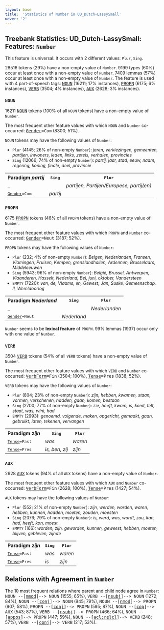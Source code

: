 ```yaml
---
layout: base
title:  'Statistics of Number in UD_Dutch-LassySmall'
udver: '2'
---
```


## Treebank Statistics: UD_Dutch-LassySmall: Features: `Number`

This feature is universal.
It occurs with 2 different values: `Plur`, `Sing`.

28518 tokens (29%) have a non-empty value of `Number`.
9199 types (60%) occur at least once with a non-empty value of `Number`.
7409 lemmas (57%) occur at least once with a non-empty value of `Number`.
The feature is used with 4 part-of-speech tags: <tt><a href="nl_lassysmall-pos-NOUN.html">NOUN</a></tt> (16211; 17% instances), <tt><a href="nl_lassysmall-pos-PROPN.html">PROPN</a></tt> (6175; 6% instances), <tt><a href="nl_lassysmall-pos-VERB.html">VERB</a></tt> (3504; 4% instances), <tt><a href="nl_lassysmall-pos-AUX.html">AUX</a></tt> (2628; 3% instances).

### `NOUN`

16211 <tt><a href="nl_lassysmall-pos-NOUN.html">NOUN</a></tt> tokens (100% of all `NOUN` tokens) have a non-empty value of `Number`.

The most frequent other feature values with which `NOUN` and `Number` co-occurred: <tt><a href="nl_lassysmall-feat-Gender.html">Gender</a></tt><tt>=Com</tt> (8300; 51%).

`NOUN` tokens may have the following values of `Number`:

* `Plur` (4145; 26% of non-empty `Number`): <em>jaren, verkiezingen, gemeenten, partijen, inwoners, leden, links, zetels, verhalen, provincies</em>
* `Sing` (12066; 74% of non-empty `Number`): <em>partij, jaar, stad, eeuw, naam, regering, koning, finale, deel, provincie</em>

<table>
  <tr><th>Paradigm <i>partij</i></th><th><tt>Sing</tt></th><th><tt>Plur</tt></th></tr>
  <tr><td><tt>_</tt></td><td></td><td><em>partijen, Partijen/Europese, partij(en)</em></td></tr>
  <tr><td><tt><tt><a href="nl_lassysmall-feat-Gender.html">Gender</a></tt><tt>=Com</tt></tt></td><td><em>partij</em></td><td></td></tr>
</table>

### `PROPN`

6175 <tt><a href="nl_lassysmall-pos-PROPN.html">PROPN</a></tt> tokens (46% of all `PROPN` tokens) have a non-empty value of `Number`.

The most frequent other feature values with which `PROPN` and `Number` co-occurred: <tt><a href="nl_lassysmall-feat-Gender.html">Gender</a></tt><tt>=Neut</tt> (3187; 52%).

`PROPN` tokens may have the following values of `Number`:

* `Plur` (232; 4% of non-empty `Number`): <em>Belgen, Nederlanden, Fransen, Vlamingen, Pruisen, Kempen, grenslandhallen, Ardennen, Brusselaars, Middeleeuwen</em>
* `Sing` (5943; 96% of non-empty `Number`): <em>België, Brussel, Antwerpen, Vlaanderen, Hasselt, Nederland, Bel, juni, oktober, Vandersteen</em>
* `EMPTY` (7220): <em>van, de, Vlaams, en, Gewest, Jan, Suske, Gemeenschap, II, Wereldoorlog</em>

<table>
  <tr><th>Paradigm <i>Nederland</i></th><th><tt>Sing</tt></th><th><tt>Plur</tt></th></tr>
  <tr><td><tt>_</tt></td><td></td><td><em>Nederlanden</em></td></tr>
  <tr><td><tt><tt><a href="nl_lassysmall-feat-Gender.html">Gender</a></tt><tt>=Neut</tt></tt></td><td><em>Nederland</em></td><td></td></tr>
</table>

`Number` seems to be **lexical feature** of `PROPN`. 99% lemmas (1937) occur only with one value of `Number`.

### `VERB`

3504 <tt><a href="nl_lassysmall-pos-VERB.html">VERB</a></tt> tokens (54% of all `VERB` tokens) have a non-empty value of `Number`.

The most frequent other feature values with which `VERB` and `Number` co-occurred: <tt><a href="nl_lassysmall-feat-VerbForm.html">VerbForm</a></tt><tt>=Fin</tt> (3504; 100%), <tt><a href="nl_lassysmall-feat-Tense.html">Tense</a></tt><tt>=Pres</tt> (1838; 52%).

`VERB` tokens may have the following values of `Number`:

* `Plur` (804; 23% of non-empty `Number`): <em>zijn, hebben, kwamen, staan, vormen, verschenen, hadden, gaan, komen, bestaan</em>
* `Sing` (2700; 77% of non-empty `Number`): <em>zie, heeft, kwam, is, komt, telt, staat, was, wint, had</em>
* `EMPTY` (2993): <em>genoemd, volgende, maken, opgericht, gemaakt, gaan, gebruikt, laten, tekenen, vervangen</em>

<table>
  <tr><th>Paradigm <i>zijn</i></th><th><tt>Sing</tt></th><th><tt>Plur</tt></th></tr>
  <tr><td><tt><tt><a href="nl_lassysmall-feat-Tense.html">Tense</a></tt><tt>=Past</tt></tt></td><td><em>was</em></td><td><em>waren</em></td></tr>
  <tr><td><tt><tt><a href="nl_lassysmall-feat-Tense.html">Tense</a></tt><tt>=Pres</tt></tt></td><td><em>is, ben, zij</em></td><td><em>zijn</em></td></tr>
</table>

### `AUX`

2628 <tt><a href="nl_lassysmall-pos-AUX.html">AUX</a></tt> tokens (94% of all `AUX` tokens) have a non-empty value of `Number`.

The most frequent other feature values with which `AUX` and `Number` co-occurred: <tt><a href="nl_lassysmall-feat-VerbForm.html">VerbForm</a></tt><tt>=Fin</tt> (2628; 100%), <tt><a href="nl_lassysmall-feat-Tense.html">Tense</a></tt><tt>=Pres</tt> (1427; 54%).

`AUX` tokens may have the following values of `Number`:

* `Plur` (552; 21% of non-empty `Number`): <em>zijn, werden, worden, waren, hebben, kunnen, hadden, moeten, zouden, moesten</em>
* `Sing` (2076; 79% of non-empty `Number`): <em>is, werd, was, wordt, zou, kan, had, heeft, kon, moest</em>
* `EMPTY` (166): <em>worden, zijn, geworden, kunnen, geweest, hebben, moeten, blijven, gebleven, zijnde</em>

<table>
  <tr><th>Paradigm <i>zijn</i></th><th><tt>Sing</tt></th><th><tt>Plur</tt></th></tr>
  <tr><td><tt><tt><a href="nl_lassysmall-feat-Tense.html">Tense</a></tt><tt>=Past</tt></tt></td><td><em>was</em></td><td><em>waren</em></td></tr>
  <tr><td><tt><tt><a href="nl_lassysmall-feat-Tense.html">Tense</a></tt><tt>=Pres</tt></tt></td><td><em>is</em></td><td><em>zijn</em></td></tr>
</table>

## Relations with Agreement in `Number`

The 10 most frequent relations where parent and child node agree in `Number`:
<tt>NOUN --[<tt><a href="nl_lassysmall-dep-nmod.html">nmod</a></tt>]--> NOUN</tt> (1555; 65%),
<tt>VERB --[<tt><a href="nl_lassysmall-dep-nsubj.html">nsubj</a></tt>]--> NOUN</tt> (1272; 84%),
<tt>NOUN --[<tt><a href="nl_lassysmall-dep-conj.html">conj</a></tt>]--> NOUN</tt> (945; 79%),
<tt>NOUN --[<tt><a href="nl_lassysmall-dep-nmod.html">nmod</a></tt>]--> PROPN</tt> (907; 58%),
<tt>PROPN --[<tt><a href="nl_lassysmall-dep-conj.html">conj</a></tt>]--> PROPN</tt> (595; 87%),
<tt>NOUN --[<tt><a href="nl_lassysmall-dep-cop.html">cop</a></tt>]--> AUX</tt> (543; 87%),
<tt>VERB --[<tt><a href="nl_lassysmall-dep-nsubj.html">nsubj</a></tt>]--> PROPN</tt> (466; 64%),
<tt>NOUN --[<tt><a href="nl_lassysmall-dep-appos.html">appos</a></tt>]--> PROPN</tt> (447; 59%),
<tt>NOUN --[<tt><a href="nl_lassysmall-dep-acl-relcl.html">acl:relcl</a></tt>]--> VERB</tt> (248; 57%),
<tt>VERB --[<tt><a href="nl_lassysmall-dep-conj.html">conj</a></tt>]--> VERB</tt> (217; 53%).

